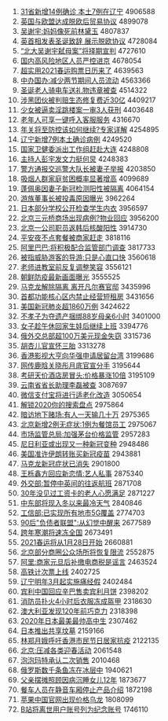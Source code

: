 1. [31省新增14例确诊 本土7例在辽宁](http://www.baidu.com/baidu?cl=3&tn=SE_baiduhomet8_jmjb7mjw&rsv_dl=fyb_top&fr=top1000&wd=31%CA%A1%D0%C2%D4%F614%C0%FD%C8%B7%D5%EF%20%B1%BE%CD%C17%C0%FD%D4%DA%C1%C9%C4%FE) 4906588
1. [英国与欧盟达成脱欧后贸易协议](http://www.baidu.com/baidu?cl=3&tn=SE_baiduhomet8_jmjb7mjw&rsv_dl=fyb_top&fr=top1000&wd=%D3%A2%B9%FA%D3%EB%C5%B7%C3%CB%B4%EF%B3%C9%CD%D1%C5%B7%BA%F3%C3%B3%D2%D7%D0%AD%D2%E9) 4899078
1. [吴谢宇:妈妈像死前林黛玉](http://www.baidu.com/baidu?cl=3&tn=SE_baiduhomet8_jmjb7mjw&rsv_dl=fyb_top&fr=top1000&wd=%CE%E2%D0%BB%D3%EE%3A%C2%E8%C2%E8%CF%F1%CB%C0%C7%B0%C1%D6%F7%EC%D3%F1) 4807837
1. [英首相发表圣诞致辞 展示脱欧协议](http://www.baidu.com/baidu?cl=3&tn=SE_baiduhomet8_jmjb7mjw&rsv_dl=fyb_top&fr=top1000&wd=%D3%A2%CA%D7%CF%E0%B7%A2%B1%ED%CA%A5%B5%AE%D6%C2%B4%C7%20%D5%B9%CA%BE%CD%D1%C5%B7%D0%AD%D2%E9) 4728084
1. [“北大吴谢宇弑母案”将择期宣判](http://www.baidu.com/baidu?cl=3&tn=SE_baiduhomet8_jmjb7mjw&rsv_dl=fyb_top&fr=top1000&wd=%A1%B0%B1%B1%B4%F3%CE%E2%D0%BB%D3%EE%DF%B1%C4%B8%B0%B8%A1%B1%BD%AB%D4%F1%C6%DA%D0%FB%C5%D0) 4727610
1. [国内高风险地区人员严控进京](http://www.baidu.com/baidu?cl=3&tn=SE_baiduhomet8_jmjb7mjw&rsv_dl=fyb_top&fr=top1000&wd=%B9%FA%C4%DA%B8%DF%B7%E7%CF%D5%B5%D8%C7%F8%C8%CB%D4%B1%D1%CF%BF%D8%BD%F8%BE%A9) 4678054
1. [超实用2021春运购票日历来了](http://www.baidu.com/baidu?cl=3&tn=SE_baiduhomet8_jmjb7mjw&rsv_dl=fyb_top&fr=top1000&wd=%B3%AC%CA%B5%D3%C32021%B4%BA%D4%CB%B9%BA%C6%B1%C8%D5%C0%FA%C0%B4%C1%CB) 4639563
1. [中办国办:减少两节期间人员流动](http://www.baidu.com/baidu?cl=3&tn=SE_baiduhomet8_jmjb7mjw&rsv_dl=fyb_top&fr=top1000&wd=%D6%D0%B0%EC%B9%FA%B0%EC%3A%BC%F5%C9%D9%C1%BD%BD%DA%C6%DA%BC%E4%C8%CB%D4%B1%C1%F7%B6%AF) 4563366
1. [圣诞老人骑电车送礼物违章被查](http://www.baidu.com/baidu?cl=3&tn=SE_baiduhomet8_jmjb7mjw&rsv_dl=fyb_top&fr=top1000&wd=%CA%A5%B5%AE%C0%CF%C8%CB%C6%EF%B5%E7%B3%B5%CB%CD%C0%F1%CE%EF%CE%A5%D5%C2%B1%BB%B2%E9) 4514322
1. [涉黑团伙被判赔生态修复费近30亿](http://www.baidu.com/baidu?cl=3&tn=SE_baiduhomet8_jmjb7mjw&rsv_dl=fyb_top&fr=top1000&wd=%C9%E6%BA%DA%CD%C5%BB%EF%B1%BB%C5%D0%C5%E2%C9%FA%CC%AC%D0%DE%B8%B4%B7%D1%BD%FC30%D2%DA) 4409217
1. [少女被逼卖淫跳楼案一审3人获刑](http://www.baidu.com/baidu?cl=3&tn=SE_baiduhomet8_jmjb7mjw&rsv_dl=fyb_top&fr=top1000&wd=%C9%D9%C5%AE%B1%BB%B1%C6%C2%F4%D2%F9%CC%F8%C2%A5%B0%B8%D2%BB%C9%F33%C8%CB%BB%F1%D0%CC) 4403648
1. [老年人可享一键呼入客服服务](http://www.baidu.com/baidu?cl=3&tn=SE_baiduhomet8_jmjb7mjw&rsv_dl=fyb_top&fr=top1000&wd=%C0%CF%C4%EA%C8%CB%BF%C9%CF%ED%D2%BB%BC%FC%BA%F4%C8%EB%BF%CD%B7%FE%B7%FE%CE%F1) 4316670
1. [年关将至防控该如何继续?专家详解](http://www.baidu.com/baidu?cl=3&tn=SE_baiduhomet8_jmjb7mjw&rsv_dl=fyb_top&fr=top1000&wd=%C4%EA%B9%D8%BD%AB%D6%C1%B7%C0%BF%D8%B8%C3%C8%E7%BA%CE%BC%CC%D0%F8%3F%D7%A8%BC%D2%CF%EA%BD%E2) 4254895
1. [辽宁新增7例本土确诊病例](http://www.baidu.com/baidu?cl=3&tn=SE_baiduhomet8_jmjb7mjw&rsv_dl=fyb_top&fr=top1000&wd=%C1%C9%C4%FE%D0%C2%D4%F67%C0%FD%B1%BE%CD%C1%C8%B7%D5%EF%B2%A1%C0%FD) 4249520
1. [国家卫健委派出工作组赶赴大连](http://www.baidu.com/baidu?cl=3&tn=SE_baiduhomet8_jmjb7mjw&rsv_dl=fyb_top&fr=top1000&wd=%B9%FA%BC%D2%CE%C0%BD%A1%CE%AF%C5%C9%B3%F6%B9%A4%D7%F7%D7%E9%B8%CF%B8%B0%B4%F3%C1%AC) 4248808
1. [主持人彭宇发文力挺何炅](http://www.baidu.com/baidu?cl=3&tn=SE_baiduhomet8_jmjb7mjw&rsv_dl=fyb_top&fr=top1000&wd=%D6%F7%B3%D6%C8%CB%C5%ED%D3%EE%B7%A2%CE%C4%C1%A6%CD%A6%BA%CE%EA%C1) 4248383
1. [警方通报交巡警大队长被妻子举报](http://www.baidu.com/baidu?cl=3&tn=SE_baiduhomet8_jmjb7mjw&rsv_dl=fyb_top&fr=top1000&wd=%BE%AF%B7%BD%CD%A8%B1%A8%BD%BB%D1%B2%BE%AF%B4%F3%B6%D3%B3%A4%B1%BB%C6%DE%D7%D3%BE%D9%B1%A8) 4203850
1. [吸烟人群家庭贫困概率显著增高](http://www.baidu.com/baidu?cl=3&tn=SE_baiduhomet8_jmjb7mjw&rsv_dl=fyb_top&fr=top1000&wd=%CE%FC%D1%CC%C8%CB%C8%BA%BC%D2%CD%A5%C6%B6%C0%A7%B8%C5%C2%CA%CF%D4%D6%F8%D4%F6%B8%DF) 4099689
1. [蓬佩奥因妻子新冠检测阳性被隔离](http://www.baidu.com/baidu?cl=3&tn=SE_baiduhomet8_jmjb7mjw&rsv_dl=fyb_top&fr=top1000&wd=%C5%EE%C5%E5%B0%C2%D2%F2%C6%DE%D7%D3%D0%C2%B9%DA%BC%EC%B2%E2%D1%F4%D0%D4%B1%BB%B8%F4%C0%EB) 4064154
1. [游族董事长被投毒原因曝光](http://www.baidu.com/baidu?cl=3&tn=SE_baiduhomet8_jmjb7mjw&rsv_dl=fyb_top&fr=top1000&wd=%D3%CE%D7%E5%B6%AD%CA%C2%B3%A4%B1%BB%CD%B6%B6%BE%D4%AD%D2%F2%C6%D8%B9%E2) 3962264
1. [日本部分学校公开检查学生内衣](http://www.baidu.com/baidu?cl=3&tn=SE_baiduhomet8_jmjb7mjw&rsv_dl=fyb_top&fr=top1000&wd=%C8%D5%B1%BE%B2%BF%B7%D6%D1%A7%D0%A3%B9%AB%BF%AA%BC%EC%B2%E9%D1%A7%C9%FA%C4%DA%D2%C2) 3956597
1. [北京三元桥商场出现病例?物业回应](http://www.baidu.com/baidu?cl=3&tn=SE_baiduhomet8_jmjb7mjw&rsv_dl=fyb_top&fr=top1000&wd=%B1%B1%BE%A9%C8%FD%D4%AA%C7%C5%C9%CC%B3%A1%B3%F6%CF%D6%B2%A1%C0%FD%3F%CE%EF%D2%B5%BB%D8%D3%A6) 3956200
1. [北京一公司职员返韩后核酸阳性](http://www.baidu.com/baidu?cl=3&tn=SE_baiduhomet8_jmjb7mjw&rsv_dl=fyb_top&fr=top1000&wd=%B1%B1%BE%A9%D2%BB%B9%AB%CB%BE%D6%B0%D4%B1%B7%B5%BA%AB%BA%F3%BA%CB%CB%E1%D1%F4%D0%D4) 3914730
1. [平安夜不点套餐被商家赶走](http://www.baidu.com/baidu?cl=3&tn=SE_baiduhomet8_jmjb7mjw&rsv_dl=fyb_top&fr=top1000&wd=%C6%BD%B0%B2%D2%B9%B2%BB%B5%E3%CC%D7%B2%CD%B1%BB%C9%CC%BC%D2%B8%CF%D7%DF) 3818116
1. [阿里巴巴:将积极配合监管部门调查](http://www.baidu.com/baidu?cl=3&tn=SE_baiduhomet8_jmjb7mjw&rsv_dl=fyb_top&fr=top1000&wd=%B0%A2%C0%EF%B0%CD%B0%CD%3A%BD%AB%BB%FD%BC%AB%C5%E4%BA%CF%BC%E0%B9%DC%B2%BF%C3%C5%B5%F7%B2%E9) 3817733
1. [被指威胁游客的导游:只是心直口快](http://www.baidu.com/baidu?cl=3&tn=SE_baiduhomet8_jmjb7mjw&rsv_dl=fyb_top&fr=top1000&wd=%B1%BB%D6%B8%CD%FE%D0%B2%D3%CE%BF%CD%B5%C4%B5%BC%D3%CE%3A%D6%BB%CA%C7%D0%C4%D6%B1%BF%DA%BF%EC) 3560618
1. [老师进教室前反复调整笑容](http://www.baidu.com/baidu?cl=3&tn=SE_baiduhomet8_jmjb7mjw&rsv_dl=fyb_top&fr=top1000&wd=%C0%CF%CA%A6%BD%F8%BD%CC%CA%D2%C7%B0%B7%B4%B8%B4%B5%F7%D5%FB%D0%A6%C8%DD) 3556121
1. [朝鲜防疫最新画面曝光](http://www.baidu.com/baidu?cl=3&tn=SE_baiduhomet8_jmjb7mjw&rsv_dl=fyb_top&fr=top1000&wd=%B3%AF%CF%CA%B7%C0%D2%DF%D7%EE%D0%C2%BB%AD%C3%E6%C6%D8%B9%E2) 3555525
1. [马克龙解除隔离 离开凡尔赛官邸](http://www.baidu.com/baidu?cl=3&tn=SE_baiduhomet8_jmjb7mjw&rsv_dl=fyb_top&fr=top1000&wd=%C2%ED%BF%CB%C1%FA%BD%E2%B3%FD%B8%F4%C0%EB%20%C0%EB%BF%AA%B7%B2%B6%FB%C8%FC%B9%D9%DB%A1) 3435996
1. [首都功能核心区内禁止经营短租房](http://www.baidu.com/baidu?cl=3&tn=SE_baiduhomet8_jmjb7mjw&rsv_dl=fyb_top&fr=top1000&wd=%CA%D7%B6%BC%B9%A6%C4%DC%BA%CB%D0%C4%C7%F8%C4%DA%BD%FB%D6%B9%BE%AD%D3%AA%B6%CC%D7%E2%B7%BF) 3431656
1. [美国新冠肺炎超1860万例](http://www.baidu.com/baidu?cl=3&tn=SE_baiduhomet8_jmjb7mjw&rsv_dl=fyb_top&fr=top1000&wd=%C3%C0%B9%FA%D0%C2%B9%DA%B7%CE%D1%D7%B3%AC1860%CD%F2%C0%FD) 3424622
1. [不孝子为夺遗产捆绑88岁母亲6小时](http://www.baidu.com/baidu?cl=3&tn=SE_baiduhomet8_jmjb7mjw&rsv_dl=fyb_top&fr=top1000&wd=%B2%BB%D0%A2%D7%D3%CE%AA%B6%E1%D2%C5%B2%FA%C0%A6%B0%F388%CB%EA%C4%B8%C7%D76%D0%A1%CA%B1) 3401000
1. [女子趁午休回家生娃后继续上班](http://www.baidu.com/baidu?cl=3&tn=SE_baiduhomet8_jmjb7mjw&rsv_dl=fyb_top&fr=top1000&wd=%C5%AE%D7%D3%B3%C3%CE%E7%D0%DD%BB%D8%BC%D2%C9%FA%CD%DE%BA%F3%BC%CC%D0%F8%C9%CF%B0%E0) 3394776
1. [俄外交总部超100万美元现金失窃](http://www.baidu.com/baidu?cl=3&tn=SE_baiduhomet8_jmjb7mjw&rsv_dl=fyb_top&fr=top1000&wd=%B6%ED%CD%E2%BD%BB%D7%DC%B2%BF%B3%AC100%CD%F2%C3%C0%D4%AA%CF%D6%BD%F0%CA%A7%C7%D4) 3315736
1. [胡杏儿官宣怀三胎](http://www.baidu.com/baidu?cl=3&tn=SE_baiduhomet8_jmjb7mjw&rsv_dl=fyb_top&fr=top1000&wd=%BA%FA%D0%D3%B6%F9%B9%D9%D0%FB%BB%B3%C8%FD%CC%A5) 3313278
1. [香港影视大亨向华强申请居留台湾](http://www.baidu.com/baidu?cl=3&tn=SE_baiduhomet8_jmjb7mjw&rsv_dl=fyb_top&fr=top1000&wd=%CF%E3%B8%DB%D3%B0%CA%D3%B4%F3%BA%E0%CF%F2%BB%AA%C7%BF%C9%EA%C7%EB%BE%D3%C1%F4%CC%A8%CD%E5) 3199686
1. [网传鹿晗关晓彤月底官宣分手](http://www.baidu.com/baidu?cl=3&tn=SE_baiduhomet8_jmjb7mjw&rsv_dl=fyb_top&fr=top1000&wd=%CD%F8%B4%AB%C2%B9%EA%CF%B9%D8%CF%FE%CD%AE%D4%C2%B5%D7%B9%D9%D0%FB%B7%D6%CA%D6) 3195644
1. [考研天价酒店房冒头:价格暴涨10倍](http://www.baidu.com/baidu?cl=3&tn=SE_baiduhomet8_jmjb7mjw&rsv_dl=fyb_top&fr=top1000&wd=%BF%BC%D1%D0%CC%EC%BC%DB%BE%C6%B5%EA%B7%BF%C3%B0%CD%B7%3A%BC%DB%B8%F1%B1%A9%D5%C710%B1%B6) 3195109
1. [云南省省长助理李磊被查](http://www.baidu.com/baidu?cl=3&tn=SE_baiduhomet8_jmjb7mjw&rsv_dl=fyb_top&fr=top1000&wd=%D4%C6%C4%CF%CA%A1%CA%A1%B3%A4%D6%FA%C0%ED%C0%EE%C0%DA%B1%BB%B2%E9) 3087697
1. [微信支付宝将进行适老化改造](http://www.baidu.com/baidu?cl=3&tn=SE_baiduhomet8_jmjb7mjw&rsv_dl=fyb_top&fr=top1000&wd=%CE%A2%D0%C5%D6%A7%B8%B6%B1%A6%BD%AB%BD%F8%D0%D0%CA%CA%C0%CF%BB%AF%B8%C4%D4%EC) 3050654
1. [解锁2020你的搜索盘点](http://www.baidu.com/baidu?cl=3&tn=SE_baiduhomet8_jmjb7mjw&rsv_dl=fyb_top&fr=top1000&wd=%BD%E2%CB%F82020%C4%E3%B5%C4%CB%D1%CB%F7%C5%CC%B5%E3) 2975864
1. [暗访地下赌场:有人一天输几十万](http://www.baidu.com/baidu?cl=3&tn=SE_baiduhomet8_jmjb7mjw&rsv_dl=fyb_top&fr=top1000&wd=%B0%B5%B7%C3%B5%D8%CF%C2%B6%C4%B3%A1%3A%D3%D0%C8%CB%D2%BB%CC%EC%CA%E4%BC%B8%CA%AE%CD%F2) 2975365
1. [北京新增2例无症状:1例为餐馆员工](http://www.baidu.com/baidu?cl=3&tn=SE_baiduhomet8_jmjb7mjw&rsv_dl=fyb_top&fr=top1000&wd=%B1%B1%BE%A9%D0%C2%D4%F62%C0%FD%CE%DE%D6%A2%D7%B4%3A1%C0%FD%CE%AA%B2%CD%B9%DD%D4%B1%B9%A4) 2975067
1. [市场监管总局:加强茅台价格监管](http://www.baidu.com/baidu?cl=3&tn=SE_baiduhomet8_jmjb7mjw&rsv_dl=fyb_top&fr=top1000&wd=%CA%D0%B3%A1%BC%E0%B9%DC%D7%DC%BE%D6%3A%BC%D3%C7%BF%C3%A9%CC%A8%BC%DB%B8%F1%BC%E0%B9%DC) 2957283
1. [尼日利亚或出现又一种新冠变种](http://www.baidu.com/baidu?cl=3&tn=SE_baiduhomet8_jmjb7mjw&rsv_dl=fyb_top&fr=top1000&wd=%C4%E1%C8%D5%C0%FB%D1%C7%BB%F2%B3%F6%CF%D6%D3%D6%D2%BB%D6%D6%D0%C2%B9%DA%B1%E4%D6%D6) 2948486
1. [美国准许伊朗转账买新冠疫苗](http://www.baidu.com/baidu?cl=3&tn=SE_baiduhomet8_jmjb7mjw&rsv_dl=fyb_top&fr=top1000&wd=%C3%C0%B9%FA%D7%BC%D0%ED%D2%C1%C0%CA%D7%AA%D5%CB%C2%F2%D0%C2%B9%DA%D2%DF%C3%E7) 2943881
1. [马克龙新冠症状已消失](http://www.baidu.com/baidu?cl=3&tn=SE_baiduhomet8_jmjb7mjw&rsv_dl=fyb_top&fr=top1000&wd=%C2%ED%BF%CB%C1%FA%D0%C2%B9%DA%D6%A2%D7%B4%D2%D1%CF%FB%CA%A7) 2901800
1. [王栎鑫方回应新恋情:艺人私事](http://www.baidu.com/baidu?cl=3&tn=SE_baiduhomet8_jmjb7mjw&rsv_dl=fyb_top&fr=top1000&wd=%CD%F5%E8%DD%F6%CE%B7%BD%BB%D8%D3%A6%D0%C2%C1%B5%C7%E9%3A%D2%D5%C8%CB%CB%BD%CA%C2) 2875340
1. [外交部:暂停中英间的往返航班](http://www.baidu.com/baidu?cl=3&tn=SE_baiduhomet8_jmjb7mjw&rsv_dl=fyb_top&fr=top1000&wd=%CD%E2%BD%BB%B2%BF%3A%D4%DD%CD%A3%D6%D0%D3%A2%BC%E4%B5%C4%CD%F9%B7%B5%BA%BD%B0%E0) 2871708
1. [30年没见过工资卡的老人心愿满足](http://www.baidu.com/baidu?cl=3&tn=SE_baiduhomet8_jmjb7mjw&rsv_dl=fyb_top&fr=top1000&wd=30%C4%EA%C3%BB%BC%FB%B9%FD%B9%A4%D7%CA%BF%A8%B5%C4%C0%CF%C8%CB%D0%C4%D4%B8%C2%FA%D7%E3) 2871227
1. [中东部将现入冬以来最冷天气](http://www.baidu.com/baidu?cl=3&tn=SE_baiduhomet8_jmjb7mjw&rsv_dl=fyb_top&fr=top1000&wd=%D6%D0%B6%AB%B2%BF%BD%AB%CF%D6%C8%EB%B6%AC%D2%D4%C0%B4%D7%EE%C0%E4%CC%EC%C6%F8) 2840846
1. [工信部:已实现所有地市5G覆盖](http://www.baidu.com/baidu?cl=3&tn=SE_baiduhomet8_jmjb7mjw&rsv_dl=fyb_top&fr=top1000&wd=%B9%A4%D0%C5%B2%BF%3A%D2%D1%CA%B5%CF%D6%CB%F9%D3%D0%B5%D8%CA%D05G%B8%B2%B8%C7) 2774703
1. [90后"负债者联盟":从幻觉中醒来](http://www.baidu.com/baidu?cl=3&tn=SE_baiduhomet8_jmjb7mjw&rsv_dl=fyb_top&fr=top1000&wd=90%BA%F3%22%B8%BA%D5%AE%D5%DF%C1%AA%C3%CB%22%3A%B4%D3%BB%C3%BE%F5%D6%D0%D0%D1%C0%B4) 2677589
1. [跨年寒潮将速冻全国](http://www.baidu.com/baidu?cl=3&tn=SE_baiduhomet8_jmjb7mjw&rsv_dl=fyb_top&fr=top1000&wd=%BF%E7%C4%EA%BA%AE%B3%B1%BD%AB%CB%D9%B6%B3%C8%AB%B9%FA) 2673491
1. [2021春运将从1月28日开始](http://www.baidu.com/baidu?cl=3&tn=SE_baiduhomet8_jmjb7mjw&rsv_dl=fyb_top&fr=top1000&wd=2021%B4%BA%D4%CB%BD%AB%B4%D31%D4%C228%C8%D5%BF%AA%CA%BC) 2660881
1. [北京部分商圈公众场所将恢复限流](http://www.baidu.com/baidu?cl=3&tn=SE_baiduhomet8_jmjb7mjw&rsv_dl=fyb_top&fr=top1000&wd=%B1%B1%BE%A9%B2%BF%B7%D6%C9%CC%C8%A6%B9%AB%D6%DA%B3%A1%CB%F9%BD%AB%BB%D6%B8%B4%CF%DE%C1%F7) 2552875
1. [阿里:商家元旦后补缴电商税是谣言](http://www.baidu.com/baidu?cl=3&tn=SE_baiduhomet8_jmjb7mjw&rsv_dl=fyb_top&fr=top1000&wd=%B0%A2%C0%EF%3A%C9%CC%BC%D2%D4%AA%B5%A9%BA%F3%B2%B9%BD%C9%B5%E7%C9%CC%CB%B0%CA%C7%D2%A5%D1%D4) 2463524
1. [高铁计次票上线](http://www.baidu.com/baidu?cl=3&tn=SE_baiduhomet8_jmjb7mjw&rsv_dl=fyb_top&fr=top1000&wd=%B8%DF%CC%FA%BC%C6%B4%CE%C6%B1%C9%CF%CF%DF) 2402725
1. [辽宁明年3月起实施痛经假](http://www.baidu.com/baidu?cl=3&tn=SE_baiduhomet8_jmjb7mjw&rsv_dl=fyb_top&fr=top1000&wd=%C1%C9%C4%FE%C3%F7%C4%EA3%D4%C2%C6%F0%CA%B5%CA%A9%CD%B4%BE%AD%BC%D9) 2402484
1. [宾利中国回应辛巴售卖宾利月饼](http://www.baidu.com/baidu?cl=3&tn=SE_baiduhomet8_jmjb7mjw&rsv_dl=fyb_top&fr=top1000&wd=%B1%F6%C0%FB%D6%D0%B9%FA%BB%D8%D3%A6%D0%C1%B0%CD%CA%DB%C2%F4%B1%F6%C0%FB%D4%C2%B1%FD) 2398202
1. [消防员扑火4小时后衣服冻成盔甲](http://www.baidu.com/baidu?cl=3&tn=SE_baiduhomet8_jmjb7mjw&rsv_dl=fyb_top&fr=top1000&wd=%CF%FB%B7%C0%D4%B1%C6%CB%BB%F04%D0%A1%CA%B1%BA%F3%D2%C2%B7%FE%B6%B3%B3%C9%BF%F8%BC%D7) 2318630
1. [澳大利亚发现120年前巧克力](http://www.baidu.com/baidu?cl=3&tn=SE_baiduhomet8_jmjb7mjw&rsv_dl=fyb_top&fr=top1000&wd=%B0%C4%B4%F3%C0%FB%D1%C7%B7%A2%CF%D6120%C4%EA%C7%B0%C7%C9%BF%CB%C1%A6) 2318398
1. [2020年日本最美最帅高中生](http://www.baidu.com/baidu?cl=3&tn=SE_baiduhomet8_jmjb7mjw&rsv_dl=fyb_top&fr=top1000&wd=2020%C4%EA%C8%D5%B1%BE%D7%EE%C3%C0%D7%EE%CB%A7%B8%DF%D6%D0%C9%FA) 2307462
1. [日本推出共享坟墓](http://www.baidu.com/baidu?cl=3&tn=SE_baiduhomet8_jmjb7mjw&rsv_dl=fyb_top&fr=top1000&wd=%C8%D5%B1%BE%CD%C6%B3%F6%B9%B2%CF%ED%B7%D8%C4%B9) 2159166
1. [林郑月娥呼吁香港市民节日居家抗疫](http://www.baidu.com/baidu?cl=3&tn=SE_baiduhomet8_jmjb7mjw&rsv_dl=fyb_top&fr=top1000&wd=%C1%D6%D6%A3%D4%C2%B6%F0%BA%F4%D3%F5%CF%E3%B8%DB%CA%D0%C3%F1%BD%DA%C8%D5%BE%D3%BC%D2%BF%B9%D2%DF) 2122135
1. [北京:压减各类迎春活动](http://www.baidu.com/baidu?cl=3&tn=SE_baiduhomet8_jmjb7mjw&rsv_dl=fyb_top&fr=top1000&wd=%B1%B1%BE%A9%3A%D1%B9%BC%F5%B8%F7%C0%E0%D3%AD%B4%BA%BB%EE%B6%AF) 2061548
1. [泡泡玛特承认二次销售](http://www.baidu.com/baidu?cl=3&tn=SE_baiduhomet8_jmjb7mjw&rsv_dl=fyb_top&fr=top1000&wd=%C5%DD%C5%DD%C2%EA%CC%D8%B3%D0%C8%CF%B6%FE%B4%CE%CF%FA%CA%DB) 2010468
1. [俄罗斯数千条鱼冻在冰层中](http://www.baidu.com/baidu?cl=3&tn=SE_baiduhomet8_jmjb7mjw&rsv_dl=fyb_top&fr=top1000&wd=%B6%ED%C2%DE%CB%B9%CA%FD%C7%A7%CC%F5%D3%E3%B6%B3%D4%DA%B1%F9%B2%E3%D6%D0) 1940621
1. [父亲摆摊照顾因病沉睡女儿12年](http://www.baidu.com/baidu?cl=3&tn=SE_baiduhomet8_jmjb7mjw&rsv_dl=fyb_top&fr=top1000&wd=%B8%B8%C7%D7%B0%DA%CC%AF%D5%D5%B9%CB%D2%F2%B2%A1%B3%C1%CB%AF%C5%AE%B6%F912%C4%EA) 1873677
1. [餐车人员在静音车厢停止产品介绍](http://www.baidu.com/baidu?cl=3&tn=SE_baiduhomet8_jmjb7mjw&rsv_dl=fyb_top&fr=top1000&wd=%B2%CD%B3%B5%C8%CB%D4%B1%D4%DA%BE%B2%D2%F4%B3%B5%CF%E1%CD%A3%D6%B9%B2%FA%C6%B7%BD%E9%C9%DC) 1872198
1. [苹果中国官网出现价格乌龙](http://www.baidu.com/baidu?cl=3&tn=SE_baiduhomet8_jmjb7mjw&rsv_dl=fyb_top&fr=top1000&wd=%C6%BB%B9%FB%D6%D0%B9%FA%B9%D9%CD%F8%B3%F6%CF%D6%BC%DB%B8%F1%CE%DA%C1%FA) 1808099
1. [B站将离世用户账号列为纪念账号](http://www.baidu.com/baidu?cl=3&tn=SE_baiduhomet8_jmjb7mjw&rsv_dl=fyb_top&fr=top1000&wd=B%D5%BE%BD%AB%C0%EB%CA%C0%D3%C3%BB%A7%D5%CB%BA%C5%C1%D0%CE%AA%BC%CD%C4%EE%D5%CB%BA%C5) 1746110